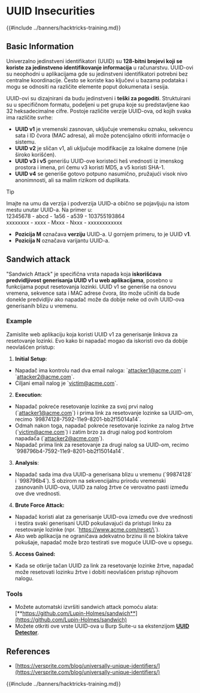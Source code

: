 # UUID Insecurities

{{#include ../banners/hacktricks-training.md}}

## Basic Information

Univerzalno jedinstveni identifikatori (UUID) su **128-bitni brojevi koji se koriste za jedinstveno identifikovanje informacija** u računarstvu. UUID-ovi su neophodni u aplikacijama gde su jedinstveni identifikatori potrebni bez centralne koordinacije. Često se koriste kao ključevi u bazama podataka i mogu se odnositi na različite elemente poput dokumenata i sesija.

UUID-ovi su dizajnirani da budu jedinstveni i **teški za pogoditi**. Struktuirani su u specifičnom formatu, podeljeni u pet grupa koje su predstavljene kao 32 heksadecimalne cifre. Postoje različite verzije UUID-ova, od kojih svaka ima različite svrhe:

- **UUID v1** je vremenski zasnovan, uključuje vremensku oznaku, sekvencu sata i ID čvora (MAC adresa), ali može potencijalno otkriti informacije o sistemu.
- **UUID v2** je sličan v1, ali uključuje modifikacije za lokalne domene (nije široko korišćen).
- **UUID v3 i v5** generišu UUID-ove koristeći heš vrednosti iz imenskog prostora i imena, pri čemu v3 koristi MD5, a v5 koristi SHA-1.
- **UUID v4** se generiše gotovo potpuno nasumično, pružajući visok nivo anonimnosti, ali sa malim rizikom od duplikata.

> [!TIP]
> Imajte na umu da verzija i podverzija UUID-a obično se pojavljuju na istom mestu unutar UUID-a. Na primer u:\
> 12345678 - abcd - 1a56 - a539 - 103755193864\
> xxxxxxxx - xxxx - Mxxx - Nxxx - xxxxxxxxxxxx
>
> - **Pozicija M** označava **verziju** UUID-a. U gornjem primeru, to je UUID v**1**.
> - **Pozicija N** označava varijantu UUID-a.

## Sandwich attack

"Sandwich Attack" je specifična vrsta napada koja **iskorišćava predvidljivost generisanja UUID v1 u web aplikacijama**, posebno u funkcijama poput resetovanja lozinki. UUID v1 se generiše na osnovu vremena, sekvence sata i MAC adrese čvora, što može učiniti da bude donekle predvidljiv ako napadač može da dobije neke od ovih UUID-ova generisanih blizu u vremenu.

### Example

Zamislite web aplikaciju koja koristi UUID v1 za generisanje linkova za resetovanje lozinki. Evo kako bi napadač mogao da iskoristi ovo da dobije neovlašćen pristup:

1. **Initial Setup**:

- Napadač ima kontrolu nad dva email naloga: \`attacker1@acme.com\` i \`attacker2@acme.com\`.
- Ciljani email nalog je \`victim@acme.com\`.

2. **Execution**:

- Napadač pokreće resetovanje lozinke za svoj prvi nalog (\`attacker1@acme.com\`) i prima link za resetovanje lozinke sa UUID-om, recimo \`99874128-7592-11e9-8201-bb2f15014a14\`.
- Odmah nakon toga, napadač pokreće resetovanje lozinke za nalog žrtve (\`victim@acme.com\`) i zatim brzo za drugi nalog pod kontrolom napadača (\`attacker2@acme.com\`).
- Napadač prima link za resetovanje za drugi nalog sa UUID-om, recimo \`998796b4-7592-11e9-8201-bb2f15014a14\`.

3. **Analysis**:

- Napadač sada ima dva UUID-a generisana blizu u vremenu (\`99874128\` i \`998796b4\`). S obzirom na sekvencijalnu prirodu vremenski zasnovanih UUID-ova, UUID za nalog žrtve će verovatno pasti između ove dve vrednosti.

4. **Brute Force Attack:**

- Napadač koristi alat za generisanje UUID-ova između ove dve vrednosti i testira svaki generisani UUID pokušavajući da pristupi linku za resetovanje lozinke (npr. \`https://www.acme.com/reset/\<generated-UUID>\`).
- Ako web aplikacija ne ograničava adekvatno brzinu ili ne blokira takve pokušaje, napadač može brzo testirati sve moguće UUID-ove u opsegu.

5. **Access Gained:**

- Kada se otkrije tačan UUID za link za resetovanje lozinke žrtve, napadač može resetovati lozinku žrtve i dobiti neovlašćen pristup njihovom nalogu.

### Tools

- Možete automatski izvršiti sandwich attack pomoću alata: [**https://github.com/Lupin-Holmes/sandwich**](https://github.com/Lupin-Holmes/sandwich)
- Možete otkriti ove vrste UUID-ova u Burp Suite-u sa ekstenzijom [**UUID Detector**](https://portswigger.net/bappstore/65f32f209a72480ea5f1a0dac4f38248).

## References

- [https://versprite.com/blog/universally-unique-identifiers/](https://versprite.com/blog/universally-unique-identifiers/)

{{#include ../banners/hacktricks-training.md}}
